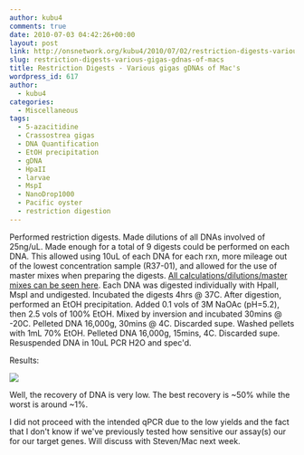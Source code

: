 ```yaml
---
author: kubu4
comments: true
date: 2010-07-03 04:42:26+00:00
layout: post
link: http://onsnetwork.org/kubu4/2010/07/02/restriction-digests-various-gigas-gdnas-of-macs/
slug: restriction-digests-various-gigas-gdnas-of-macs
title: Restriction Digests - Various gigas gDNAs of Mac's
wordpress_id: 617
author:
  - kubu4
categories:
  - Miscellaneous
tags:
  - 5-azacitidine
  - Crassostrea gigas
  - DNA Quantification
  - EtOH precipitation
  - gDNA
  - HpaII
  - larvae
  - MspI
  - NanoDrop1000
  - Pacific oyster
  - restriction digestion
---
```


Performed restriction digests. Made dilutions of all DNAs involved of 25ng/uL. Made enough for a total of 9 digests could be performed on each DNA. This allowed using 10uL of each DNA for each rxn, more mileage out of the lowest concentration sample (R37-01), and allowed for the use of master mixes when preparing the digests. [All calculations/dilutions/master mixes can be seen here](https://spreadsheets.google.com/ccc?key=0AmS_90rPaQMzdGdTZUJBQW8yT0ZjMkF3QzZ4U2dMNEE&hl=en&authkey=CN7umpIO). Each DNA was digested individually with HpaII, MspI and undigested. Incubated the digests 4hrs @ 37C. After digestion, performed an EtOH precipitation. Added 0.1 vols of 3M NaOAc (pH=5.2), then 2.5 vols of 100% EtOH. Mixed by inversion and incubated 30mins @ -20C. Pelleted DNA 16,000g, 30mins @ 4C. Discarded supe. Washed pellets with 1mL 70% EtOH. Pelleted DNA 16,000g, 15mins, 4C. Discarded supe. Resuspended DNA in 10uL PCR H2O and spec'd.

Results:

![](http://eagle.fish.washington.edu/Arabidopsis/20100702%20gDNA%20digests%20ODs.JPG)

Well, the recovery of DNA is very low. The best recovery is ~50% while the worst is around ~1%.

I did not proceed with the intended qPCR due to the low yields and the fact that I don't know if we've previously tested how sensitive our assay(s) our for our target genes. Will discuss with Steven/Mac next week.
